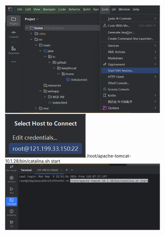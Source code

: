 ![img.png](img.png)
![img_1.png](img_1.png)
/root/apache-tomcat-10.1.28/bin/catalina.sh start
![img_2.png](img_2.png)